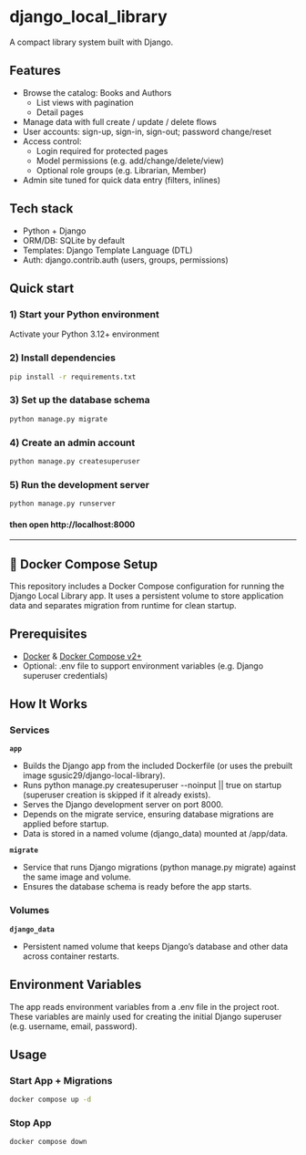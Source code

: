 # django_local_library
A compact library system built with Django.

## Features
- Browse the catalog: Books and Authors
  - List views with pagination
  - Detail pages
- Manage data with full create / update / delete flows
- User accounts: sign-up, sign-in, sign-out; password change/reset
- Access control:
  - Login required for protected pages
  - Model permissions (e.g. add/change/delete/view)
  - Optional role groups (e.g. Librarian, Member)
- Admin site tuned for quick data entry (filters, inlines)

## Tech stack
- Python + Django
- ORM/DB: SQLite by default
- Templates: Django Template Language (DTL)
- Auth: django.contrib.auth (users, groups, permissions)

## Quick start
### 1) Start your Python environment
Activate your Python 3.12+ environment
### 2) Install dependencies
```bash
pip install -r requirements.txt
```
### 3) Set up the database schema
```bash
python manage.py migrate
```
### 4) Create an admin account
```bash
python manage.py createsuperuser
```
### 5) Run the development server
```bash
python manage.py runserver
```
#### then open http://localhost:8000

---
## 🐳 Docker Compose Setup
This repository includes a Docker Compose configuration for running the Django Local Library app.
It uses a persistent volume to store application data and separates migration from runtime for clean startup.

## Prerequisites
- [Docker](https://docs.docker.com/get-docker/) & [Docker Compose v2+](https://docs.docker.com/compose/install/)
- Optional: .env file to support environment variables (e.g. Django superuser credentials)

## How It Works
### Services
 **`app`**
   - Builds the Django app from the included Dockerfile (or uses the prebuilt image sgusic29/django-local-library).
   - Runs python manage.py createsuperuser --noinput || true on startup (superuser creation is skipped if it already exists).
   - Serves the Django development server on port 8000.
   - Depends on the migrate service, ensuring database migrations are applied before startup.
   - Data is stored in a named volume (django_data) mounted at /app/data.
    
 **`migrate`**
   - Service that runs Django migrations (python manage.py migrate) against the same image and volume.
   - Ensures the database schema is ready before the app starts.
### Volumes 
 **`django_data`**
   - Persistent named volume that keeps Django’s database and other data across container restarts.

## Environment Variables
The app reads environment variables from a .env file in the project root. These variables are mainly used for creating the initial Django superuser (e.g. username, email, password).

## Usage
### Start App + Migrations
```bash
docker compose up -d
```
### Stop App
```bash
docker compose down
```
